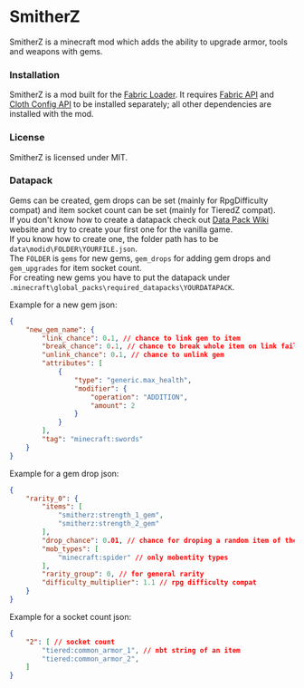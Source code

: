 # SmitherZ
SmitherZ is a minecraft mod which adds the ability to upgrade armor, tools and weapons with gems.

### Installation
SmitherZ is a mod built for the [Fabric Loader](https://fabricmc.net/). It requires [Fabric API](https://www.curseforge.com/minecraft/mc-mods/fabric-api) and [Cloth Config API](https://www.curseforge.com/minecraft/mc-mods/cloth-config) to be installed separately; all other dependencies are installed with the mod.

### License
SmitherZ is licensed under MIT.

### Datapack
Gems can be created, gem drops can be set (mainly for RpgDifficulty compat) and item socket count can be set (mainly for TieredZ compat).  
If you don't know how to create a datapack check out [Data Pack Wiki](https://minecraft.fandom.com/wiki/Data_Pack) website and try to create your first one for the vanilla game.  
If you know how to create one, the folder path has to be ```data\modid\FOLDER\YOURFILE.json```.  
The `FOLDER` is `gems` for new gems, `gem_drops` for adding gem drops and `gem_upgrades` for item socket count.  
For creating new gems you have to put the datapack under ```.minecraft\global_packs\required_datapacks\YOURDATAPACK```.  

Example for a new gem json:
```json
{
    "new_gem_name": {
        "link_chance": 0.1, // chance to link gem to item
        "break_chance": 0.1, // chance to break whole item on link fail
        "unlink_chance": 0.1, // chance to unlink gem
        "attributes": [
            {
                "type": "generic.max_health",
                "modifier": {
                    "operation": "ADDITION",
                    "amount": 2
                }
            }
        ],
        "tag": "minecraft:swords"
    }
}
```

Example for a gem drop json:
```json
{
    "rarity_0": {
        "items": [
            "smitherz:strength_1_gem",
            "smitherz:strength_2_gem"
        ],
        "drop_chance": 0.01, // chance for droping a random item of the item list
        "mob_types": [
            "minecraft:spider" // only mobentity types
        ],
        "rarity_group": 0, // for general rarity
        "difficulty_multiplier": 1.1 // rpg difficulty compat
    }
}
```

Example for a socket count json:
```json
{
    "2": [ // socket count
        "tiered:common_armor_1", // nbt string of an item
        "tiered:common_armor_2",
    ]
}
```

